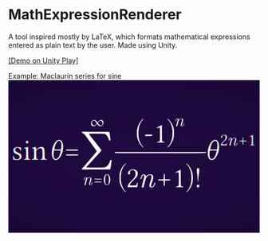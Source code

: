 # MathExpressionRenderer

A tool inspired mostly by LaTeX, which formats mathematical expressions entered as plain text by the user.
Made using Unity.

[[Demo on Unity Play]](https://play.unity.com/fr/games/443a813f-620f-4286-a2c4-cc5356ec833e/mathematical-expression-renderer)

Example: Maclaurin series for sine
![Maclaurin series for sine](thumbnail.webp)
